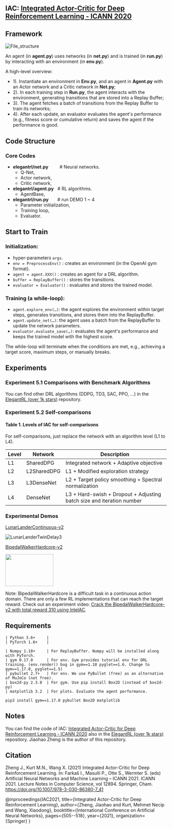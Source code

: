 ## IAC: [Integrated Actor-Critic for Deep Reinforcement Learning - ICANN 2020](https://www.springerprofessional.de/en/integrated-actor-critic-for-deep-reinforcement-learning/19652718)

## Framework
![File_structure](https://github.com/Yonv1943/ElegantRL/blob/master/figs/File_structure.png)

An agent (in **agent.py**) uses networks (in **net.py**) and is trained (in **run.py**) by interacting with an environment (in **env.py**).
   
A high-level overview:
+ 1). Instantiate an environment in **Env.py**, and an agent in **Agent.py** with an Actor network and a Critic network in **Net.py**; 
+ 2). In each training step in **Run.py**, the agent interacts with the environment, generating transitions that are stored into a Replay Buffer; 
+ 3). The agent fetches a batch of transitions from the Replay Buffer to train its networks; 
+ 4). After each update, an evaluator evaluates the agent's performance (e.g., fitness score or cumulative return) and saves the agent if the performance is good.

## Code Structure
### Core Codes
+ **elegantrl/net.py**    &nbsp;&nbsp;&nbsp;&nbsp;&nbsp;&nbsp;&nbsp; # Neural networks.
   + Q-Net,
   + Actor network,
   + Critic network, 
+ **elegantrl/agent.py**  &nbsp;&nbsp;# RL algorithms. 
   + AgentBase, 
+ **elegantrl/run.py**    &nbsp;&nbsp;&nbsp;&nbsp;&nbsp;&nbsp;# run DEMO 1 ~ 4
   + Parameter initialization,
   + Training loop,
   + Evaluator.


## Start to Train

### Initialization:
+ hyper-parameters `args`.
+ `env = PreprocessEnv()` : creates an environment (in the OpenAI gym format).
+ `agent = agent.XXX()` : creates an agent for a DRL algorithm.
+ `buffer = ReplayBuffer()` : stores the transitions.
+ `evaluator = Evaluator()` : evaluates and stores the trained model.

### Training (a while-loop):
+ `agent.explore_env(…)`: the agent explores the environment within target steps, generates transitions, and stores them into the ReplayBuffer.
+ `agent.update_net(…)`: the agent uses a batch from the ReplayBuffer to update the network parameters.
+ `evaluator.evaluate_save(…)`: evaluates the agent's performance and keeps the trained model with the highest score.

The while-loop will terminate when the conditions are met, e.g., achieving a target score, maximum steps, or manually breaks.

## Experiments

### Experiment 5.1 Comparisons with Benchmark Algorithms
 
You can find other DRL algorithms (DDPG, TD3, SAC, PPO, ...) in the [ElegantRL (over 1k stars)](https://github.com/AI4Finance-Foundation/ElegantRL) repository. 

### Experiment 5.2 Self-comparisons

#### Table 1. Levels of IAC for self-comparisons

For self-comparisons, just replace the network with an algorithm level (L1 to L4).

| Level    |  Network| Description |
| -- | ----------- | ----------------------------------------------------------------------|
| L1 | SharedDPG   | Integrated network + Adaptive objective                               |
| L2 | L2SharedDPG | L1 + Modified exploration strategy                                    |
| L3 | L3DenseNet  | L2 + Target policy smoothing + Spectral normalization                 |
| L4 | DenseNet    | L3 + Hard-swish + Dropout + Adjusting batch size and iteration number |


### Experimental Demos 

[LunarLanderContinuous-v2](https://gym.openai.com/envs/LunarLanderContinuous-v2/)

![LunarLanderTwinDelay3](https://github.com/Yonv1943/ElegantRL/blob/master/figs/LunarLanderTwinDelay3.gif)

[BipedalWalkerHardcore-v2](https://gym.openai.com/envs/BipedalWalkerHardcore-v2/)

<img src="https://github.com/Yonv1943/ElegantRL/blob/master/figs/BipedalWalkerHardcore-v2-total-668kb.gif" width="150" height="100"/>

Note: BipedalWalkerHardcore is a difficult task in a continuous action domain. There are only a few RL implementations that can reach the target reward. Check out an experiment video: [Crack the BipedalWalkerHardcore-v2 with total reward 310 using IntelAC](https://www.bilibili.com/video/BV1wi4y187tC).

## Requirements


    | Python 3.6+     |           
    | PyTorch 1.6+    |    

    | Numpy 1.18+     | For ReplayBuffer. Numpy will be installed along with PyTorch.
    | gym 0.17.0      | For env. Gym provides tutorial env for DRL training. (env.render() bug in gym==1.18 pyglet==1.6. Change to gym==1.17.0, pyglet==1.5)
    | pybullet 2.7+   | For env. We use PyBullet (free) as an alternative of MuJoCo (not free).
    | box2d-py 2.3.8  | For gym. Use pip install Box2D (instead of box2d-py)
    | matplotlib 3.2  | For plots. Evaluate the agent performance.
    
    pip3 install gym==1.17.0 pybullet Box2D matplotlib
    

## Notes

You can find the code of IAC: [Integrated Actor-Critic for Deep Reinforcement Learning - ICANN 2020](https://www.springerprofessional.de/en/integrated-actor-critic-for-deep-reinforcement-learning/19652718) also in the [ElegantRL (over 1k stars)](https://github.com/AI4Finance-Foundation/ElegantRL) repository. Jiaohao Zheng is the author of this repository.

## Citation

Zheng J., Kurt M.N., Wang X. (2021) Integrated Actor-Critic for Deep Reinforcement Learning. In: Farkaš I., Masulli P., Otte S., Wermter S. (eds) Artificial Neural Networks and Machine Learning – ICANN 2021. ICANN 2021. Lecture Notes in Computer Science, vol 12894. Springer, Cham. https://doi.org/10.1007/978-3-030-86380-7_41

@inproceedings{IAC2021, 
  title={Integrated Actor-Critic for Deep Reinforcement Learning},
  author={Zheng, Jiaohao and Kurt, Mehmet Necip and Wang, Xiaodong},
  booktitle={International Conference on Artificial Neural Networks},
  pages={505--518},
  year={2021},
  organization={Springer}
}
